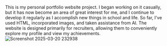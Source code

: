 This is my personal portfolio website project. I began working on it casually, but it has now become an area of great interest for me, and I continue to develop it regularly as I accomplish new things in school and life. So far, I've used HTML, incorporated images, and taken assistance from AI. The website is designed primarily for recruiters, allowing them to conveniently explore my profile and view my achievements.
![Screenshot 2025-03-20 232938](https://github.com/user-attachments/assets/0bdc2946-9cc5-450e-83ca-cf149ec21c59)
